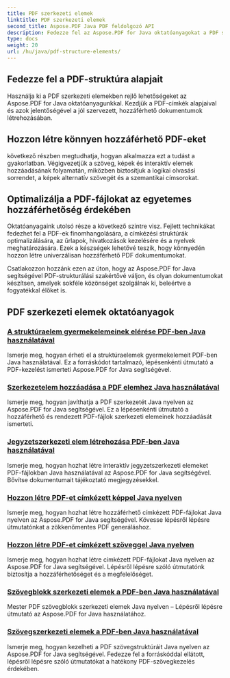```yaml
---
title: PDF szerkezeti elemek
linktitle: PDF szerkezeti elemek
second_title: Aspose.PDF Java PDF feldolgozó API
description: Fedezze fel az Aspose.PDF for Java oktatóanyagokat a PDF szerkezeti elemek elsajátításához. Könnyedén hozhat létre rendezett, hozzáférhető PDF-fájlokat.
type: docs
weight: 20
url: /hu/java/pdf-structure-elements/
---
```


## Fedezze fel a PDF-struktúra alapjait

Használja ki a PDF szerkezeti elemekben rejlő lehetőségeket az Aspose.PDF for Java oktatóanyagunkkal. Kezdjük a PDF-címkék alapjaival és azok jelentőségével a jól szervezett, hozzáférhető dokumentumok létrehozásában. 

## Hozzon létre könnyen hozzáférhető PDF-eket

következő részben megtudhatja, hogyan alkalmazza ezt a tudást a gyakorlatban. Végigvezetjük a szöveg, képek és interaktív elemek hozzáadásának folyamatán, miközben biztosítjuk a logikai olvasási sorrendet, a képek alternatív szövegét és a szemantikai címsorokat. 

## Optimalizálja a PDF-fájlokat az egyetemes hozzáférhetőség érdekében

Oktatóanyagaink utolsó része a következő szintre visz. Fejlett technikákat fedezhet fel a PDF-ek finomhangolására, a címkézési struktúrák optimalizálására, az űrlapok, hivatkozások kezelésére és a nyelvek meghatározására. Ezek a készségek lehetővé teszik, hogy könnyedén hozzon létre univerzálisan hozzáférhető PDF dokumentumokat.

Csatlakozzon hozzánk ezen az úton, hogy az Aspose.PDF for Java segítségével PDF-strukturálási szakértővé váljon, és olyan dokumentumokat készítsen, amelyek sokféle közönséget szolgálnak ki, beleértve a fogyatékkal élőket is.
## PDF szerkezeti elemek oktatóanyagok
### [A struktúraelem gyermekelemeinek elérése PDF-ben Java használatával](./access-children-elements-of-structure-element-in-pdf-using-java/)
Ismerje meg, hogyan érheti el a struktúraelemek gyermekelemeit PDF-ben Java használatával. Ez a forráskódot tartalmazó, lépésenkénti útmutató a PDF-kezelést ismerteti Aspose.PDF for Java segítségével.
### [Szerkezetelem hozzáadása a PDF elemhez Java használatával](./add-structure-element-into-element-in-pdf-using-java/)
Ismerje meg, hogyan javíthatja a PDF szerkezetét Java nyelven az Aspose.PDF for Java segítségével. Ez a lépésenkénti útmutató a hozzáférhető és rendezett PDF-fájlok szerkezeti elemeinek hozzáadását ismerteti.
### [Jegyzetszerkezeti elem létrehozása PDF-ben Java használatával](./create-note-structure-element-in-pdf-using-java/)
Ismerje meg, hogyan hozhat létre interaktív jegyzetszerkezeti elemeket PDF-fájlokban Java használatával az Aspose.PDF for Java segítségével. Bővítse dokumentumait tájékoztató megjegyzésekkel.
### [Hozzon létre PDF-et címkézett képpel Java nyelven](./create-pdf-with-tagged-image-in-java/)
Ismerje meg, hogyan hozhat létre hozzáférhető címkézett PDF-fájlokat Java nyelven az Aspose.PDF for Java segítségével. Kövesse lépésről lépésre útmutatónkat a zökkenőmentes PDF generáláshoz.
### [Hozzon létre PDF-et címkézett szöveggel Java nyelven](./create-pdf-with-tagged-text-in-java/)
Ismerje meg, hogyan hozhat létre címkézett PDF-fájlokat Java nyelven az Aspose.PDF for Java segítségével. Lépésről lépésre szóló útmutatónk biztosítja a hozzáférhetőséget és a megfelelőséget.
### [Szövegblokk szerkezeti elemek a PDF-ben Java használatával](./text-block-structure-elements-in-pdf-using-java/)
Mester PDF szövegblokk szerkezeti elemek Java nyelven – Lépésről lépésre útmutató az Aspose.PDF for Java használatához.
### [Szövegszerkezeti elemek a PDF-ben Java használatával](./text-structure-elements-in-pdf-using-java/)
Ismerje meg, hogyan kezelheti a PDF szövegstruktúráit Java nyelven az Aspose.PDF for Java segítségével. Fedezze fel a forráskóddal ellátott, lépésről lépésre szóló útmutatókat a hatékony PDF-szövegkezelés érdekében.